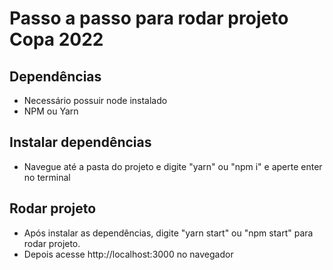 # Passo a passo para rodar projeto Copa 2022

## Dependências

- Necessário possuir node instalado
- NPM ou Yarn

## Instalar dependências

- Navegue até a pasta do projeto e digite "yarn" ou "npm i" e aperte enter no terminal

## Rodar projeto

- Após instalar as dependências, digite "yarn start" ou "npm start" para rodar projeto.
- Depois acesse http://localhost:3000 no navegador
